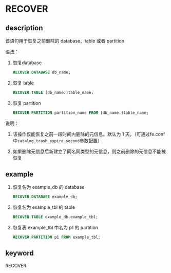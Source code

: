 # RECOVER

## description

该语句用于恢复之前删除的 database、table 或者 partition

语法：

1. 恢复database

    ```sql
    RECOVER DATABASE db_name;
    ```

2. 恢复 table

    ```sql
    RECOVER TABLE [db_name.]table_name;
    ```

3. 恢复 partition

    ```sql
    RECOVER PARTITION partition_name FROM [db_name.]table_name;
    ```

说明：

1. 该操作仅能恢复之前一段时间内删除的元信息。默认为 1 天。（可通过fe.conf中`catalog_trash_expire_second`参数配置）

2. 如果删除元信息后新建立了同名同类型的元信息，则之前删除的元信息不能被恢复

## example

1. 恢复名为 example_db 的 database

    ```sql
    RECOVER DATABASE example_db;
    ```

2. 恢复名为 example_tbl 的 table

    ```sql
    RECOVER TABLE example_db.example_tbl;
    ```

3. 恢复表 example_tbl 中名为 p1 的 partition

    ```sql
    RECOVER PARTITION p1 FROM example_tbl;
    ```

## keyword

RECOVER
